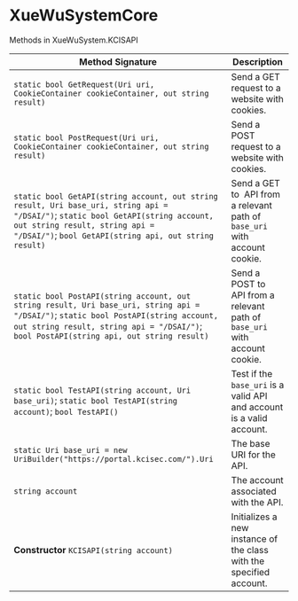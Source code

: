 # XueWuSystemCore

Methods in XueWuSystem.KCISAPI

| Method Signature                                                                                                                                                                                                              | Description                                                                 |
| ----------------------------------------------------------------------------------------------------------------------------------------------------------------------------------------------------------------------------- | --------------------------------------------------------------------------- |
| `static bool GetRequest(Uri uri, CookieContainer cookieContainer, out string result)`                                                                                                                                         | Send a GET request to a website with cookies.                               |
| `static bool PostRequest(Uri uri, CookieContainer cookieContainer, out string result)`                                                                                                                                        | Send a POST request to a website with cookies.                              |
| `static bool GetAPI(string account, out string result, Uri base_uri, string api = "/DSAI/")`; `static bool GetAPI(string account, out string result, string api = "/DSAI/")`; `bool GetAPI(string api, out string result)`    | Send a GET to  API from a relevant path of `base_uri` with account cookie.  |
| `static bool PostAPI(string account, out string result, Uri base_uri, string api = "/DSAI/")`; `static bool PostAPI(string account, out string result, string api = "/DSAI/")`; `bool PostAPI(string api, out string result)` | Send a POST to  API from a relevant path of `base_uri` with account cookie. |
| `static bool TestAPI(string account, Uri base_uri)`; `static bool TestAPI(string account)`; `bool TestAPI()`                                                                                                                  | Test if the `base_uri` is a valid API and account is a valid account.       |
| `static Uri base_uri = new UriBuilder("https://portal.kcisec.com/").Uri`                                                                                                                                                      | The base URI for the API.                                                   |
| `string account`                                                                                                                                                                                                              | The account associated with the API.                                        |
| **Constructor** `KCISAPI(string account)`                                                                                                                                                                                     | Initializes a new instance of the class with the specified account.         |
